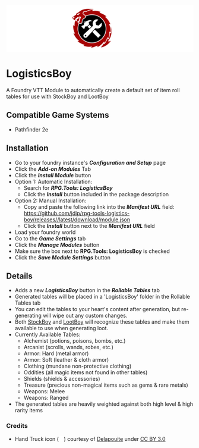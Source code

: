 ![RPG.Tools Logo](public/rpg-tools-logo-letters-combined.svg)

# LogisticsBoy
A Foundry VTT Module to automatically create a default set of item roll tables for use with StockBoy and LootBoy

## Compatible Game Systems
- Pathfinder 2e

## Installation

- Go to your foundry instance's ***Configuration and Setup*** page
- Click the ***Add-on Modules*** Tab
- Click the ***Install Module*** button
- Option 1: Automatic Installation:
    - Search for ***RPG.Tools: LogisticsBoy***
    - Click the ***Install*** button included in the package description
- Option 2: Manual Installation:
    - Copy and paste the following link into the ***Manifest URL*** field: https://github.com/jdip/rpg-tools-logistics-boy/releases//latest/download/module.json
    - Click the ***Install*** button next to the ***Manifest URL*** field
- Load your foundry world
- Go to the ***Game Settings*** tab
- Click the ***Manage Modules*** button
- Make sure the box next to **RPG.Tools: LogisticsBoy** is checked
- Click the ***Save Module Settings*** button

## Details

- Adds a new ***LogisticsBoy*** button in the ***Rollable Tables*** tab
- Generated tables will be placed in a 'LogisticsBoy' folder in the Rollable Tables tab
- You can edit the tables to your heart's content after generation, but re-generating will wipe out any custom changes.
- Both [StockBoy](https://github.com/jdip/rpg-tools-stock-boy) and [LootBoy](https://github.com/jdip/rpg-tools-loot-boy) will recognize these tables and make them available to use when generating loot.
- Currently Available Tables:
    - Alchemist (potions, poisons, bombs, etc.)
    - Arcanist (scrolls, wands, robes, etc.)
    - Armor: Hard (metal armor)
    - Armor: Soft (leather & cloth armor)
    - Clothing (mundane non-protective clothing)
    - Oddities (all magic items not found in other tables)
    - Shields (shields & accessories)
    - Treasure (precious non-magical items such as gems & rare metals)
    - Weapons: Melee
    - Weapons: Ranged
- The generated tables are heavily weighted against both high level & high rarity items




### Credits
- Hand Truck icon (<img alt="hand truck icon" src="public/hand-truck.svg" width="14">) courtesy of [Delapouite](https://delapouite.com/) under [CC BY 3.0](http://creativecommons.org/licenses/by/3.0/)
